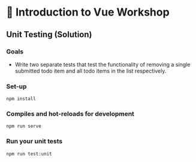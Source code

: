 # 💪 Introduction to Vue Workshop

## Unit Testing (Solution)

### Goals

* Write two separate tests that test the functionality of removing a single submitted todo item and all todo items in the list respectively.

### Set-up

```
npm install
```

### Compiles and hot-reloads for development
```
npm run serve
```

### Run your unit tests
```
npm run test:unit
```
